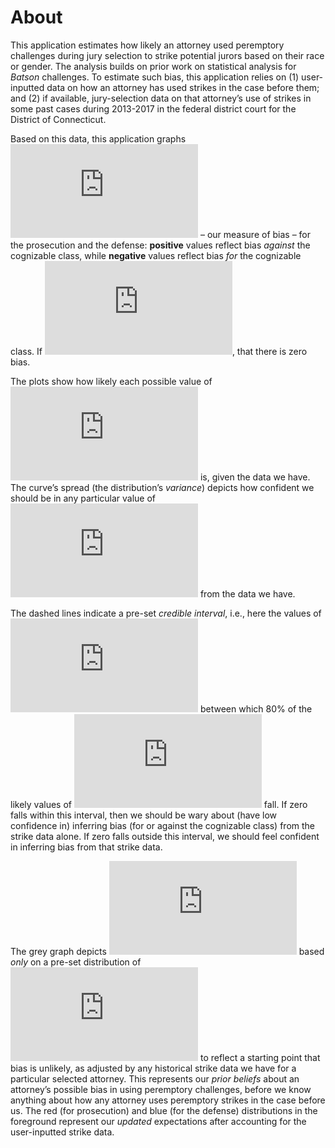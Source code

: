About
================

This application estimates how likely an attorney used peremptory
challenges during jury selection to strike potential jurors based on
their race or gender. The analysis builds on prior work on statistical
analysis for *Batson* challenges. To estimate such bias, this
application relies on (1) user-inputted data on how an attorney has used
strikes in the case before them; and (2) if available, jury-selection
data on that attorney’s use of strikes in some past cases during
2013-2017 in the federal district court for the District of Connecticut.

Based on this data, this application graphs
![b](https://latex.codecogs.com/png.latex?b "b") – our measure of bias –
for the prosecution and the defense: **positive** values reflect bias
*against* the cognizable class, while **negative** values reflect bias
*for* the cognizable class. If ![b
= 0](https://latex.codecogs.com/png.latex?b%20%3D%200 "b = 0"), that
there is zero bias.

The plots show how likely each possible value of
![b](https://latex.codecogs.com/png.latex?b "b") is, given the data we
have. The curve’s spread (the distribution’s *variance*) depicts how
confident we should be in any particular value of
![b](https://latex.codecogs.com/png.latex?b "b") from the data we have.

The dashed lines indicate a pre-set *credible interval*, i.e., here the
values of ![d](https://latex.codecogs.com/png.latex?d "d") between which
80% of the likely values of ![b](https://latex.codecogs.com/png.latex?b
"b") fall. If zero falls within this interval, then we should be wary
about (have low confidence in) inferring bias (for or against the
cognizable class) from the strike data alone. If zero falls outside this
interval, we should feel confident in inferring bias from that strike
data.

The grey graph depicts ![b](https://latex.codecogs.com/png.latex?b "b")
based *only* on a pre-set distribution of
![b](https://latex.codecogs.com/png.latex?b "b") to reflect a starting
point that bias is unlikely, as adjusted by any historical strike data
we have for a particular selected attorney. This represents our *prior
beliefs* about an attorney’s possible bias in using peremptory
challenges, before we know anything about how any attorney uses
peremptory strikes in the case before us. The red (for prosecution) and
blue (for the defense) distributions in the foreground represent our
*updated* expectations after accounting for the user-inputted strike
data.
